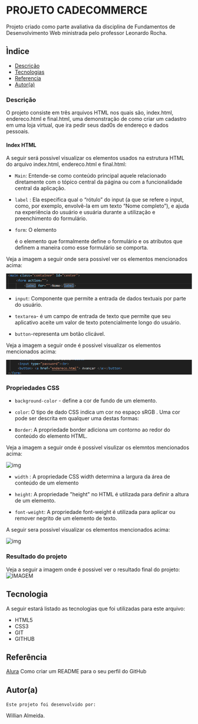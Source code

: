 # PROJETO CADECOMMERCE 
Projeto criado como parte avaliativa da disciplina de Fundamentos de Desenvolvimento Web ministrada pelo professor Leonardo Rocha. 
 
## Ìndice
 
* [Descrição](#descrição)
* [Tecnologias](#tecnologia)
* [Referencia](#referência)
* [Autor(a)](#autora)
 
### Descrição
O projeto consiste em três arquivos HTML nos quais são, index.html, endereco.html e final.html, uma demonstração de como criar um cadastro em uma loja virtual, que ira pedir seus dad0s de endereço e dados pessoais.
 

#### Index HTML
  A seguir será possivel visualizar os elementos usados na estrutura HTML do arquivo index.html, endereco.html e final.html:
  

* `Main`: Entende-se como conteúdo principal aquele relacionado diretamente com o tópico central da página ou com a funcionalidade central da aplicação.

* `label` : Ela especifica qual o “rótulo” do input (a que se refere o input, como, por exemplo, envolvê-la em um texto “Nome completo”), e ajuda na experiência do usuário e usuária durante a utilização e preenchimento do formulário.


* `form`: O elemento <form> é o elemento que formalmente define o formulário e os atributos que definem a maneira como esse formulário se comporta. 

Veja a imagem a seguir onde sera possivel ver os elementos mencionados acima: 

![html](img/imgindexlabel.png)

* `input`: Componente que permite a entrada de dados textuais por parte do usuário.

* `textarea`- é um campo de entrada de texto que permite que seu aplicativo aceite um valor de texto potencialmente longo do usuário.

* `button`-representa um botão clicável.

Veja a imagem a seguir onde é possivel visualizar os elementos mencionados acima:

![html](img/imgbuttonhtml.png)

 
### Propriedades CSS
 
* `background-color` - define a cor de fundo de um elemento.

* `color`: O tipo de dado CSS <color> indica um cor no espaço sRGB . Uma cor pode ser descrita em qualquer uma destas formas:

* `Border`: A propriedade border adiciona um contorno ao redor do conteúdo do elemento HTML.
 
 Veja a imagem a seguir onde é possivel visulizar os elemntos mencionados acima:

![img](img/imgborderecolor.png)

 * `width` : A propriedade CSS width determina a largura da área de conteúdo de um elemento

 * ``height``: A propriedade "height" no HTML é utilizada para definir a altura de um elemento. 

 * `font-weight`: A propriedade font-weight é utilizada para aplicar ou remover negrito de um elemento de texto.

A seguir sera possivel visualizar os elementos mencionados acima:

 ![img](img/imgwidht.png)

 
### Resultado do projeto

Veja a seguir a imagem onde é possivel ver o resultado final do projeto:
![IMAGEM](img/projeto.png)
 
## Tecnologia

A seguir estará listado as tecnologias que foi utilizadas para este arquivo:


* HTML5
* CSS3
* GIT
* GITHUB
 
## Referência
[Alura](https://www.alura.com.br/artigos/como-criar-um-readme-para-seu-perfil-github) Como criar um README para o seu perfil do GitHub


## Autor(a) 

`Este projeto foi desenvolvido por:`

Willian Almeida.



